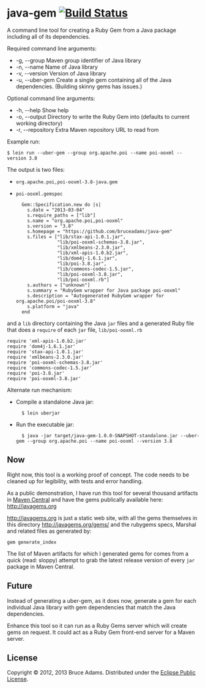 # java-gem [![Build Status](https://secure.travis-ci.org/bruceadams/java-gem.png)](http://travis-ci.org/bruceadams/java-gem)

A command line tool for creating a Ruby Gem from a Java package
including all of its dependencies.

Required command line arguments:
* -g, --group       Maven group identifier of Java library
* -n, --name        Name of Java library
* -v, --version     Version of Java library
* -u, --uber-gem    Create a single gem containing all of the Java dependencies. (Building skinny gems has issues.)

Optional command line arguments:
* -h, --help        Show help
* -o, --output      Directory to write the Ruby Gem into (defaults to current working directory)
* -r, --repository  Extra Maven repository URL to read from

Example run:

    $ lein run --uber-gem --group org.apache.poi --name poi-ooxml --version 3.8

The output is two files:
* `org.apache.poi,poi-ooxml-3.8-java.gem`
* `poi-ooxml.gemspec`

        Gem::Specification.new do |s|
          s.date = "2013-03-04"
          s.require_paths = ["lib"]
          s.name = "org.apache.poi,poi-ooxml"
          s.version = "3.8"
          s.homepage = "https://github.com/bruceadams/java-gem"
          s.files = ["lib/stax-api-1.0.1.jar",
                     "lib/poi-ooxml-schemas-3.8.jar",
                     "lib/xmlbeans-2.3.0.jar",
                     "lib/xml-apis-1.0.b2.jar",
                     "lib/dom4j-1.6.1.jar",
                     "lib/poi-3.8.jar",
                     "lib/commons-codec-1.5.jar",
                     "lib/poi-ooxml-3.8.jar",
                     "lib/poi-ooxml.rb"]
          s.authors = ["unknown"]
          s.summary = "RubyGem wrapper for Java package poi-ooxml"
          s.description = "Autogenerated RubyGem wrapper for org.apache.poi/poi-ooxml-3.8"
          s.platform = "java"
        end

and a `lib` directory containing the Java `jar` files and a generated
Ruby file that does a `require` of each `jar` file, `lib/poi-ooxml.rb`

    require 'xml-apis-1.0.b2.jar'
    require 'dom4j-1.6.1.jar'
    require 'stax-api-1.0.1.jar'
    require 'xmlbeans-2.3.0.jar'
    require 'poi-ooxml-schemas-3.8.jar'
    require 'commons-codec-1.5.jar'
    require 'poi-3.8.jar'
    require 'poi-ooxml-3.8.jar'

Alternate run mechanism:

* Compile a standalone Java jar:

        $ lein uberjar

* Run the executable jar:

        $ java -jar target/java-gem-1.0.0-SNAPSHOT-standalone.jar --uber-gem --group org.apache.poi --name poi-ooxml --version 3.8

## Now

Right now, this tool is a working proof of concept. The code needs to
be cleaned up for legibility, with tests and error handling.

As a public demonstration, I have run this tool for several thousand
artifacts in [Maven Central](http://search.maven.org/) and have the
gems publically available here: http://javagems.org

http://javagems.org is just a static web site, with all the gems
themselves in this directory http://javagems.org/gems/ and the
rubygems specs, Marshal and related files as generated by:

    gem generate_index

The list of Maven artifacts for which I generated gems for comes from
a quick (read: sloppy) attempt to grab the latest release version of
every `jar` package in Maven Central.

## Future

Instead of generating a uber-gem, as it does now, generate a gem for
each individual Java library with gem dependencies that match the Java
dependencies.

Enhance this tool so it can run as a Ruby Gems server which will
create gems on request. It could act as a Ruby Gem front-end server
for a Maven server.

## License

Copyright © 2012, 2013 Bruce Adams. Distributed under the
[Eclipse Public License](http://www.eclipse.org/legal/epl-v10.html).

